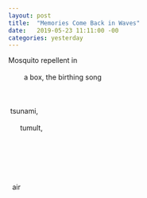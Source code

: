 ```yaml
---
layout: post
title:  "Memories Come Back in Waves"
date:   2019-05-23 11:11:00 -00
categories: yesterday
---
```


Mosquito repellent in
<br/>
<br/>
&nbsp; &nbsp; &nbsp; &nbsp; a box, the birthing song<!--more-->
<br/>
<br/>
<br/>
<br/>
&nbsp;tsunami,
<br/>
<br/>
&nbsp;&nbsp;&nbsp;&nbsp;&nbsp;&nbsp;tumult, 
<br/>
<br/>
<br/>
<br/>
<br/>
<br/>
<br/>
&nbsp;&nbsp;air
